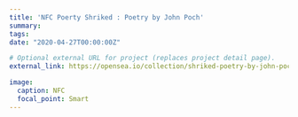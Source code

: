 ```yaml
---
title: 'NFC Poerty Shriked : Poetry by John Poch'
summary: 
tags:
date: "2020-04-27T00:00:00Z"

# Optional external URL for project (replaces project detail page).
external_link: https://opensea.io/collection/shriked-poetry-by-john-poch

image:
  caption: NFC
  focal_point: Smart
---
```

